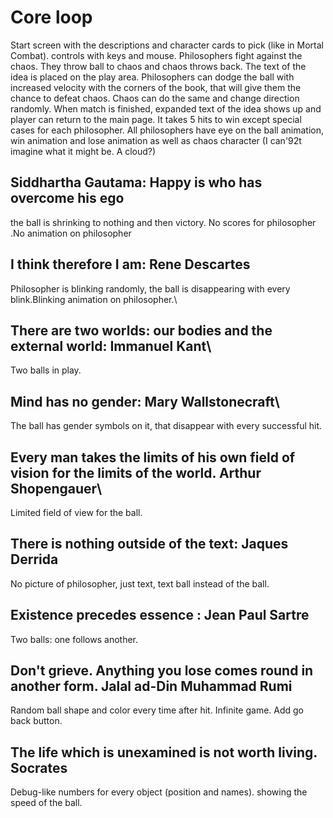 # Core loop
Start screen with the descriptions and character cards to pick (like in Mortal Combat). controls with keys and mouse. 
Philosophers fight against the chaos. They throw ball to chaos and chaos throws back. The text of the idea is placed on the play area. Philosophers can dodge the ball with increased velocity with the corners of the book, that will give them the chance to defeat chaos. Chaos can do the same and change direction randomly. When match is finished, expanded text of the idea shows up and player can return to the main page. It takes 5 hits to win except special cases for each philosopher. All philosophers have eye on the ball animation, win animation and lose animation as well as chaos character (I can\'92t imagine what it might be. A cloud?)

## Siddhartha Gautama: Happy is who has overcome his ego
the ball is shrinking to nothing and then victory. No scores for philosopher .No animation on philosopher

## I think therefore I am: Rene Descartes
Philosopher is blinking randomly, the ball is disappearing with every blink.Blinking animation on philosopher.\

## There are two worlds: our bodies and the external world: Immanuel Kant\
Two balls in play.

## Mind has no gender: Mary Wallstonecraft\
The ball has gender symbols on it, that disappear with every successful hit.

## Every man takes the limits of his own field of vision for the limits of the world. Arthur Shopengauer\
Limited field of view for the ball. 

## There is nothing outside of the text: Jaques Derrida
No picture of philosopher, just text, text ball instead of the ball.

## Existence precedes essence : Jean Paul Sartre
Two balls: one follows another. 

## Don't grieve. Anything you lose comes round in another form. Jalal ad-Din Muhammad Rumi
Random ball shape and color every time after hit. Infinite game. Add go back button. 

## The life which is unexamined is not worth living. Socrates
Debug-like numbers for every object (position and names). showing the speed of the ball. 